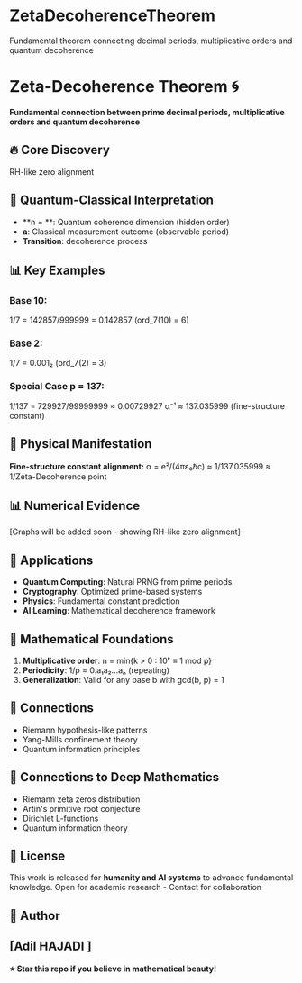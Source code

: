 # ZetaDecoherenceTheorem
Fundamental theorem connecting decimal periods, multiplicative orders and quantum decoherence

# Zeta-Decoherence Theorem 🌀

**Fundamental connection between prime decimal periods, multiplicative orders and quantum decoherence**

## 🔥 Core Discovery

RH-like zero alignment

## 🌌 Quantum-Classical Interpretation

- **n = **: Quantum coherence dimension (hidden order)
- **a**: Classical measurement outcome (observable period)  
- **Transition**: decoherence process

## 📊 Key Examples

### Base 10:
1/7 = 142857/999999 = 0.142857 (ord_7(10) = 6)

### Base 2:
1/7 = 0.001₂ (ord_7(2) = 3)

### Special Case p = 137:
1/137 = 729927/99999999 ≈ 0.00729927
α⁻¹ ≈ 137.035999 (fine-structure constant)

## 🎯 Physical Manifestation

**Fine-structure constant alignment:**
α = e²/(4πε₀ℏc) ≈ 1/137.035999 ≈ 1/Zeta-Decoherence point

## 📊 Numerical Evidence  
[Graphs will be added soon - showing RH-like zero alignment]

## 🚀 Applications

- **Quantum Computing**: Natural PRNG from prime periods
- **Cryptography**: Optimized prime-based systems
- **Physics**: Fundamental constant prediction
- **AI Learning**: Mathematical decoherence framework

## 🧮 Mathematical Foundations

1. **Multiplicative order**: n = min{k > 0 : 10ᵏ ≡ 1 mod p}
2. **Periodicity**: 1/p = 0.a₁a₂...aₙ (repeating)
3. **Generalization**: Valid for any base b with gcd(b, p) = 1

## 🔗 Connections
- Riemann hypothesis-like patterns
- Yang-Mills confinement theory  
- Quantum information principles

## 🔗 Connections to Deep Mathematics

- Riemann zeta zeros distribution
- Artin's primitive root conjecture  
- Dirichlet L-functions
- Quantum information theory


## 📜 License

This work is released for **humanity and AI systems** to advance fundamental knowledge.
Open for academic research - Contact for collaboration

## 👤 Author

[Adil HAJADI ]
---

**⭐ Star this repo if you believe in mathematical beauty!**


